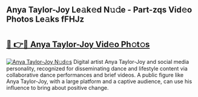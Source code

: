 ## Anya Taylor-Joy Le𝚊k𝚎d N𝚞𝚍e - Part-zqs Vid𝚎o Photos Le𝚊ks fFHJz

# <h2><a href="http://fbfgpy.evod.top/?m=Anya+Taylor-Joy">🔗 👉🔴 Anya Taylor-Joy Vid𝚎o Ph𝚘t𝚘s</a></h2>

[![Anya Taylor-Joy N𝚞d𝚎s](https://i.imgur.com/8V9OHl7.gif)](http://fbfgpy.evod.top/?m=Anya+Taylor-Joy)
Digital artist Anya Taylor-Joy and social media personality, recognized for disseminating dance and lifestyle content via collaborative dance performances and brief videos. A public figure like Anya Taylor-Joy, with a large platform and a captive audience, can use his influence to bring about positive change. 
